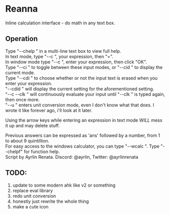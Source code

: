 # Reanna
 Inline calculation interface - do math in any text box.

## Operation
Type "--chelp " in a multi-line text box to view full help.  
In text mode, type "--c ", your expression, then "=".  
In window mode type "--c ", enter your expression, then click "OK".  
Type "--ci " to toggle between these input modes, or "--cid " to display the current mode.  
Type "--cdi " to choose whether or not the input text is erased when you enter your expression.  
"--cdid " will display the current setting for the aforementioned setting.  
"--c --clk " will continuously evaluate your input until "--clk " is typed again, then once more.  
"--u " enters unit conversion mode, even I don't know what that does. I wrote it like forever ago, i'll look at it later.  

Using the arrow keys while entering an expression in text mode *WILL* mess it up and may delete stuff.  

Previous answers can be expressed as 'ans' followed by a number, from 1 to about 9 quintillion.   
For easy access to the windows calculator, you can type "--wcalc ". Type "--chelpf" for function help.  
Script by Ayrlin Renata. Discord: @ayrlin, Twitter: @ayrlinrenata  


## TODO:
1. update to some modern ahk like v2 or something
2. replace eval library 
3. redo unit conversion
4. honestly just rewrite the whole thing
5. make a cute icon
